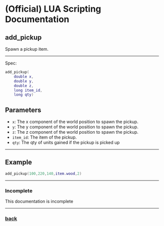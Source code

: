 
# (Official) LUA Scripting Documentation

## add_pickup

Spawn a pickup item.

___

Spec:

```lua
add_pickup(
	double x,
	double y,
	double z,
	long item_id,
	long qty)
```

## Parameters

- `x`: The x component of the world position to spawn the pickup.
- `y`: The y component of the world position to spawn the pickup.
- `z`: The z component of the world position to spawn the pickup.
- `item_id`: The item of the pickup.
- `qty`: The qty of units gained if the pickup is picked up

___

## Example

```lua
add_pickup(100,220,140,item.wood,2)
```

___

### Incomplete

This documentation is incomplete

___

### [back](../other)
